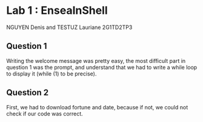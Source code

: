 # Lab 1 : EnseaInShell

NGUYEN Denis and TESTUZ Lauriane 2G1TD2TP3

## Question 1

Writing the welcome message was pretty easy, the most difficult part in question 1 was the prompt, and understand that we had to write a while loop to display it (while (1) to be precise).

## Question 2

First, we had to download fortune and date, because if not, we could not check if our code was correct. 
